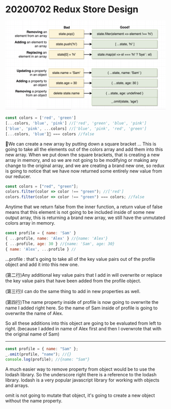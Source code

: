 # 20200702 Redux Store Design

![my-img](img/200702-1.png)

```js
const colors = ['red', 'green']
[...colors, 'blue', 'pink'] //['red', 'green', 'blue', 'pink']
['blue', 'pink', ...colors] //['blue', 'pink', 'red', 'green']
[...colors, 'blue'] === colors //false
```

We can create a new array by putting down a square bracket
... This is going to take all the elements out of the colors array and add them into this new array. When we put down the square brackets, that is creating a new array in memory, and so we are not going to be modifying or making any change to the original array, and we are creating a brand new one, so redux is going to notice that we have now returned some entirely new value from our reducer.

```js
const colors = ["red", "green"];
colors.filter(color => color !== "green"); //['red']
colors.filter(color => color !== "green") === colors; //false
```

Anytime that we return false from the inner function, a return value of false means that this element is not going to be included inside of some new output array, this is returning a brand new array, we still have the unmutated colors array in memory.

```js
const profile = { name: 'Sam' }
{ ...profile, name: 'Alex' } //{name: 'Alex'}
{ ...profile, age: 30 } //{name: 'Sam', age: 30}
{ name: 'Alex', ...profile } //
```

...profile : that's going to take all of the key value pairs out of the profile object and add it into this new one.

(第二行)Any additional key value pairs that I add in will overwrite or replace the key value pairs that have been added from the profile object.

(第三行)I can do the same thing to add in new properties as well.

(第四行)The name property inside of profile is now going to overwrite the name I added right here. So the name of Sam inside of profile is going to overwrite the name of Alex.

So all these additions into this object are going to be evaluated from left to right. (because I added in name of Alex first and then I overwrote that with the original name of Sam)

---

```js
const profile = { name: "Sam" };
_.omit(profile, "name"); //{}
console.log(profile); //{name: "Sam"}
```

A much easier way to remove property from object would be to use the lodash library. So the underscore right there is a reference to the lodash library. lodash is a very popular javascript library for working with objects and arrays.

omit is not going to mutate that object, it's going to create a new object without the name property.
